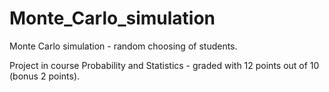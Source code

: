 # Monte_Carlo_simulation
Monte Carlo simulation - random choosing of students.

Project in course Probability and Statistics - graded with 12 points out of 10 (bonus 2 points).
